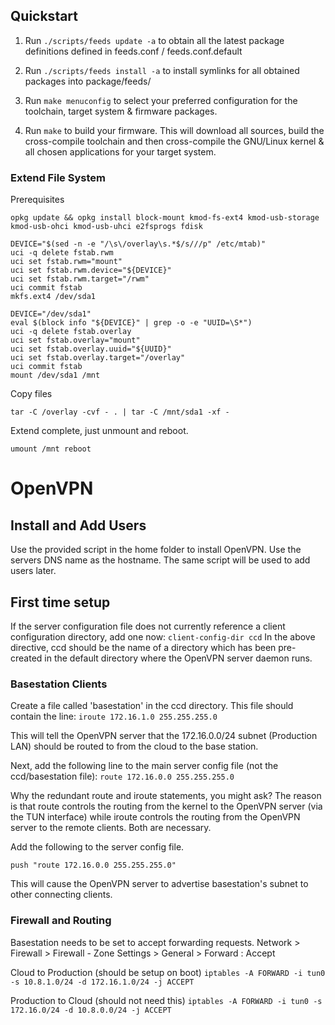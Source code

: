


## Quickstart

1. Run `./scripts/feeds update -a` to obtain all the latest package definitions
   defined in feeds.conf / feeds.conf.default

2. Run `./scripts/feeds install -a` to install symlinks for all obtained
   packages into package/feeds/

3. Run `make menuconfig` to select your preferred configuration for the
   toolchain, target system & firmware packages.

4. Run `make` to build your firmware. This will download all sources, build the
   cross-compile toolchain and then cross-compile the GNU/Linux kernel & all chosen
   applications for your target system.

### Extend File System
Prerequisites

`opkg update && opkg install block-mount kmod-fs-ext4 kmod-usb-storage kmod-usb-ohci kmod-usb-uhci e2fsprogs fdisk`

```
DEVICE="$(sed -n -e "/\s\/overlay\s.*$/s///p" /etc/mtab)"
uci -q delete fstab.rwm
uci set fstab.rwm="mount"
uci set fstab.rwm.device="${DEVICE}"
uci set fstab.rwm.target="/rwm"
uci commit fstab
mkfs.ext4 /dev/sda1

DEVICE="/dev/sda1"
eval $(block info "${DEVICE}" | grep -o -e "UUID=\S*")
uci -q delete fstab.overlay
uci set fstab.overlay="mount"
uci set fstab.overlay.uuid="${UUID}"
uci set fstab.overlay.target="/overlay"
uci commit fstab
mount /dev/sda1 /mnt
```
Copy files

`tar -C /overlay -cvf - . | tar -C /mnt/sda1 -xf -`

Extend complete, just unmount and reboot.

`umount /mnt
reboot`


# OpenVPN
## Install and Add Users
Use the provided script in the home folder to install OpenVPN. Use the servers DNS name as the hostname.
The same script will be used to add users later.

## First time setup
If the server configuration file does not currently reference a client configuration directory, add one now:
`client-config-dir ccd`
In the above directive, ccd should be the name of a directory which has been pre-created in the default directory where the OpenVPN server daemon runs.

### Basestation Clients
Create a file called 'basestation' in the ccd directory. This file should contain the line:
`iroute 172.16.1.0 255.255.255.0`

This will tell the OpenVPN server that the 172.16.0.0/24 subnet (Production LAN) should be routed to from the cloud to the base station.

Next, add the following line to the main server config file (not the ccd/basestation file):
`route 172.16.0.0 255.255.255.0`

Why the redundant route and iroute statements, you might ask? The reason is that route controls the routing from the kernel to the OpenVPN server (via the TUN interface) while iroute controls the routing from the OpenVPN server to the remote clients. Both are necessary.

Add the following to the server config file.

   ```client-to-client
   push "route 172.16.0.0 255.255.255.0"
   ```
   This will cause the OpenVPN server to advertise basestation's subnet to other connecting clients.
   
### Firewall and Routing

Basestation needs to be set to accept forwarding requests. 
Network > Firewall > Firewall - Zone Settings > General > Forward : Accept

Cloud to Production (should be setup on boot)
`iptables -A FORWARD -i tun0 -s 10.8.1.0/24 -d 172.16.1.0/24 -j ACCEPT`

Production to Cloud (should not need this)
`iptables -A FORWARD -i tun0 -s 172.16.0/24 -d 10.8.0.0/24 -j ACCEPT`
